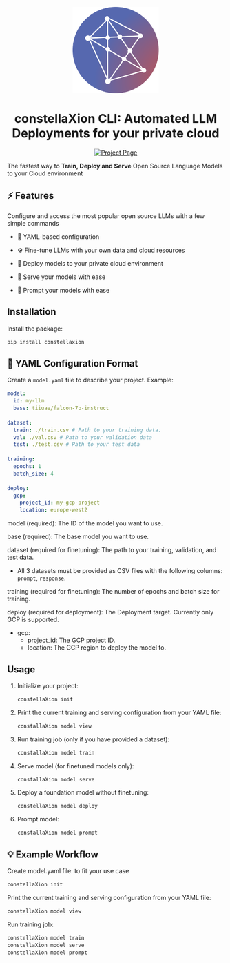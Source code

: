 <a name="readme-top"></a>

<div align="center">
  <img src="./assets/icon_light_bg.svg" alt="Logo" width="200">
  <h1 align="center">constellaXion CLI: Automated LLM Deployments for your private cloud</h1>
</div>

<div align="center">
  <a href="https://constellaxion.ai"><img src="https://img.shields.io/badge/Project-Page-blue?style=for-the-badge&color=A0C7FE&logo=homepage&logoColor=white" alt="Project Page"></a>
  <!-- <a href="https://constellaxion.github.io"><img src="https://img.shields.io/badge/Documentation-000?logo=googledocs&logoColor=A0C7FE&style=for-the-badge" alt="Check out the documentation"></a>
  <hr> -->
</div>



The fastest way to **Train, Deploy and Serve** Open Source Language Models to your Cloud environment

## ⚡️ Features
Configure and access the most popular open source LLMs with a few simple commands

- 📄 YAML-based configuration

- ⚙️ Fine-tune LLMs with your own data and cloud resources

- 🚀 Deploy models to your private cloud environment

- 🤖 Serve your models with ease

- 💬 Prompt your models with ease


## Installation

Install the package:

```sh
pip install constellaxion
```

## 🧾 YAML Configuration Format

Create a `model.yaml` file to describe your project. Example:

```yaml
model:
  id: my-llm
  base: tiiuae/falcon-7b-instruct

dataset:
  train: ./train.csv # Path to your training data.
  val: ./val.csv # Path to your validation data
  test: ./test.csv # Path to your test data

training:
  epochs: 1
  batch_size: 4

deploy:
  gcp:
    project_id: my-gcp-project
    location: europe-west2
```

model (required): The ID of the model you want to use.

base (required): The base model you want to use.

dataset (required for finetuning): The path to your training, validation, and test data.
- All 3 datasets must be provided as CSV files with the following columns: `prompt`, `response`.

training (required for finetuning): The number of epochs and batch size for training.

deploy (required for deployment): The Deployment target. Currently only GCP is supported.
- gcp:
  - project_id: The GCP project ID.
  - location: The GCP region to deploy the model to.

## Usage
1. Initialize your project:

    ```sh
    constellaXion init
    ```

2. Print the current training and serving configuration from your YAML file:

    ```sh
    constallaXion model view
    ```

3. Run training job (only if you have provided a dataset):

    ```sh
    constallaXion model train
    ```

4. Serve model (for finetuned models only):

    ```sh
    constallaXion model serve
    ```

5. Deploy a foundation model without finetuning:

    ```sh
    constellaXion model deploy
    ```

6. Prompt model:

    ```sh
    constallaXion model prompt
    ```



## 💡 Example Workflow
Create model.yaml file: to fit your use case
```sh
constellaXion init
```

Print the current training and serving configuration from your YAML file:
```sh
constellaXion model view
```

Run training job:
```sh
constellaXion model train
constellaXion model serve
constellaXion model prompt
```